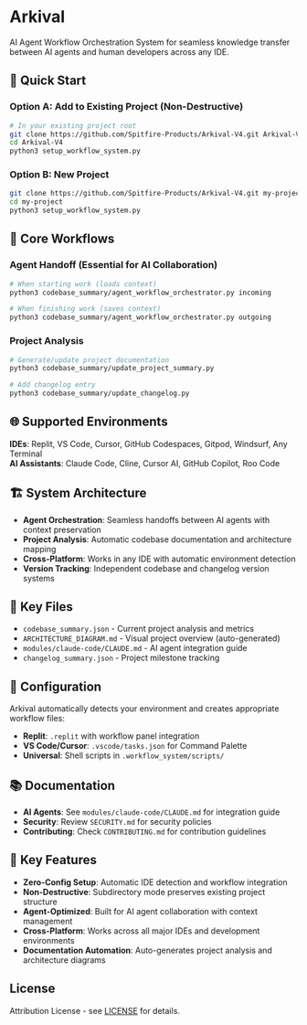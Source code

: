 # Arkival

AI Agent Workflow Orchestration System for seamless knowledge transfer between AI agents and human developers across any IDE.

## 🚀 Quick Start

### Option A: Add to Existing Project (Non-Destructive)
```bash
# In your existing project root
git clone https://github.com/Spitfire-Products/Arkival-V4.git Arkival-V4
cd Arkival-V4
python3 setup_workflow_system.py
```

### Option B: New Project
```bash
git clone https://github.com/Spitfire-Products/Arkival-V4.git my-project
cd my-project
python3 setup_workflow_system.py
```

## 🎯 Core Workflows

### Agent Handoff (Essential for AI Collaboration)
```bash
# When starting work (loads context)
python3 codebase_summary/agent_workflow_orchestrator.py incoming

# When finishing work (saves context)  
python3 codebase_summary/agent_workflow_orchestrator.py outgoing
```

### Project Analysis
```bash
# Generate/update project documentation
python3 codebase_summary/update_project_summary.py

# Add changelog entry
python3 codebase_summary/update_changelog.py
```

## 🌐 Supported Environments

**IDEs**: Replit, VS Code, Cursor, GitHub Codespaces, Gitpod, Windsurf, Any Terminal  
**AI Assistants**: Claude Code, Cline, Cursor AI, GitHub Copilot, Roo Code

## 🏗 System Architecture

- **Agent Orchestration**: Seamless handoffs between AI agents with context preservation
- **Project Analysis**: Automatic codebase documentation and architecture mapping  
- **Cross-Platform**: Works in any IDE with automatic environment detection
- **Version Tracking**: Independent codebase and changelog version systems

## 📁 Key Files

- `codebase_summary.json` - Current project analysis and metrics
- `ARCHITECTURE_DIAGRAM.md` - Visual project overview (auto-generated)
- `modules/claude-code/CLAUDE.md` - AI agent integration guide
- `changelog_summary.json` - Project milestone tracking

## 🔧 Configuration

Arkival automatically detects your environment and creates appropriate workflow files:
- **Replit**: `.replit` with workflow panel integration
- **VS Code/Cursor**: `.vscode/tasks.json` for Command Palette
- **Universal**: Shell scripts in `.workflow_system/scripts/`

## 📚 Documentation

- **AI Agents**: See `modules/claude-code/CLAUDE.md` for integration guide
- **Security**: Review `SECURITY.md` for security policies  
- **Contributing**: Check `CONTRIBUTING.md` for contribution guidelines

## 🎯 Key Features

- **Zero-Config Setup**: Automatic IDE detection and workflow integration
- **Non-Destructive**: Subdirectory mode preserves existing project structure
- **Agent-Optimized**: Built for AI agent collaboration with context management
- **Cross-Platform**: Works across all major IDEs and development environments
- **Documentation Automation**: Auto-generates project analysis and architecture diagrams

## License

Attribution License - see [LICENSE](LICENSE) for details.
